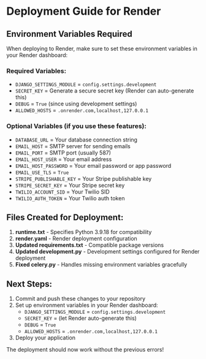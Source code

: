 # Deployment Guide for Render

## Environment Variables Required

When deploying to Render, make sure to set these environment variables in your Render dashboard:

### Required Variables:
- `DJANGO_SETTINGS_MODULE` = `config.settings.development`
- `SECRET_KEY` = Generate a secure secret key (Render can auto-generate this)
- `DEBUG` = `True` (since using development settings)
- `ALLOWED_HOSTS` = `.onrender.com,localhost,127.0.0.1`

### Optional Variables (if you use these features):
- `DATABASE_URL` = Your database connection string
- `EMAIL_HOST` = SMTP server for sending emails
- `EMAIL_PORT` = SMTP port (usually 587)
- `EMAIL_HOST_USER` = Your email address
- `EMAIL_HOST_PASSWORD` = Your email password or app password
- `EMAIL_USE_TLS` = `True`
- `STRIPE_PUBLISHABLE_KEY` = Your Stripe publishable key
- `STRIPE_SECRET_KEY` = Your Stripe secret key
- `TWILIO_ACCOUNT_SID` = Your Twilio SID
- `TWILIO_AUTH_TOKEN` = Your Twilio auth token

## Files Created for Deployment:

1. **runtime.txt** - Specifies Python 3.9.18 for compatibility
2. **render.yaml** - Render deployment configuration
3. **Updated requirements.txt** - Compatible package versions
4. **Updated development.py** - Development settings configured for Render deployment
5. **Fixed celery.py** - Handles missing environment variables gracefully

## Next Steps:

1. Commit and push these changes to your repository
2. Set up environment variables in your Render dashboard:
   - `DJANGO_SETTINGS_MODULE` = `config.settings.development`
   - `SECRET_KEY` = (let Render auto-generate this)
   - `DEBUG` = `True`
   - `ALLOWED_HOSTS` = `.onrender.com,localhost,127.0.0.1`
3. Deploy your application

The deployment should now work without the previous errors!